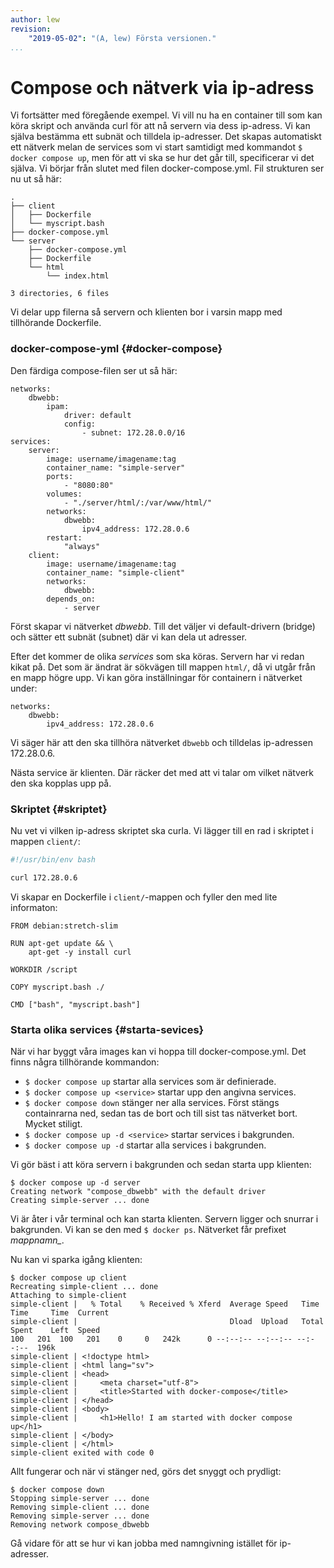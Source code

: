 ```yaml
---
author: lew
revision:
    "2019-05-02": "(A, lew) Första versionen."
...
```

Compose och nätverk via ip-adress
=======================

Vi fortsätter med föregående exempel. Vi vill nu ha en container till som kan köra skript och använda curl för att nå servern via dess ip-adress. Vi kan själva bestämma ett subnät och tilldela ip-adresser. Det skapas automatiskt ett nätverk melan de services som vi start samtidigt med kommandot `$ docker compose up`, men för att vi ska se hur det går till, specificerar vi det själva. Vi börjar från slutet med filen docker-compose.yml. Fil strukturen ser nu ut så här:

```
.
├── client
│   ├── Dockerfile
│   └── myscript.bash
├── docker-compose.yml
└── server
    ├── docker-compose.yml
    ├── Dockerfile
    └── html
        └── index.html

3 directories, 6 files
```

Vi delar upp filerna så servern och klienten bor i varsin mapp med tillhörande Dockerfile.



### docker-compose-yml {#docker-compose}

Den färdiga compose-filen ser ut så här:

```
networks:
    dbwebb:
        ipam:
            driver: default
            config:
                - subnet: 172.28.0.0/16
services:
    server:
        image: username/imagename:tag
        container_name: "simple-server"
        ports:
            - "8080:80"
        volumes:
            - "./server/html/:/var/www/html/"
        networks:
            dbwebb:
                ipv4_address: 172.28.0.6
        restart:
            "always"
    client:
        image: username/imagename:tag
        container_name: "simple-client"
        networks:
            dbwebb:
        depends_on:
            - server
```

Först skapar vi nätverket *dbwebb*. Till det väljer vi default-drivern (bridge) och sätter ett subnät (subnet) där vi kan dela ut adresser.

Efter det kommer de olika *services* som ska köras. Servern har vi redan kikat på. Det som är ändrat är sökvägen till mappen `html/`, då vi utgår från en mapp högre upp. Vi kan göra inställningar för containern i nätverket under:
```
networks:
    dbwebb:
        ipv4_address: 172.28.0.6
```

Vi säger här att den ska tillhöra nätverket `dbwebb` och tilldelas ip-adressen 172.28.0.6.

Nästa service är klienten. Där räcker det med att vi talar om vilket nätverk den ska kopplas upp på.



### Skriptet {#skriptet}

Nu vet vi vilken ip-adress skriptet ska curla. Vi lägger till en rad i skriptet i mappen `client/`:

```bash
#!/usr/bin/env bash

curl 172.28.0.6
```

Vi skapar en Dockerfile i `client/`-mappen och fyller den med lite informaton:

```
FROM debian:stretch-slim

RUN apt-get update && \
    apt-get -y install curl

WORKDIR /script

COPY myscript.bash ./

CMD ["bash", "myscript.bash"]
```



### Starta olika services {#starta-sevices}

När vi har byggt våra images kan vi hoppa till docker-compose.yml. Det finns några tillhörande kommandon:

* `$ docker compose up` startar alla services som är definierade.
* `$ docker compose up <service>` startar upp den angivna services.
* `$ docker compose down` stänger ner alla services. Först stängs containrarna ned, sedan tas de bort och till sist tas nätverket bort. Mycket stiligt.
* `$ docker compose up -d <service>` startar services i bakgrunden.
* `$ docker compose up -d` startar alla services i bakgrunden.

Vi gör bäst i att köra servern i bakgrunden och sedan starta upp klienten:

```
$ docker compose up -d server
Creating network "compose_dbwebb" with the default driver
Creating simple-server ... done
```

Vi är åter i vår terminal och kan starta klienten. Servern ligger och snurrar i bakgrunden. Vi kan se den med `$ docker ps`. Nätverket får prefixet *mappnamn_*.

Nu kan vi sparka igång klienten:

```
$ docker compose up client
Recreating simple-client ... done
Attaching to simple-client
simple-client |   % Total    % Received % Xferd  Average Speed   Time    Time     Time  Current
simple-client |                                  Dload  Upload   Total   Spent    Left  Speed
100   201  100   201    0     0   242k      0 --:--:-- --:--:-- --:--:--  196k
simple-client | <!doctype html>
simple-client | <html lang="sv">
simple-client | <head>
simple-client |     <meta charset="utf-8">
simple-client |     <title>Started with docker-compose</title>
simple-client | </head>
simple-client | <body>
simple-client |     <h1>Hello! I am started with docker compose up</h1>
simple-client | </body>
simple-client | </html>
simple-client exited with code 0
```

Allt fungerar och när vi stänger ned, görs det snyggt och prydligt:

```
$ docker compose down
Stopping simple-server ... done
Removing simple-client ... done
Removing simple-server ... done
Removing network compose_dbwebb
```

Gå vidare för att se hur vi kan jobba med namngivning istället för ip-adresser.
